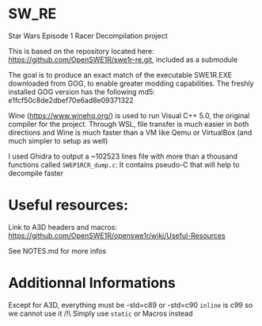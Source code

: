 # SW_RE
Star Wars Episode 1 Racer Decompilation project

This is based on the repository located here: https://github.com/OpenSWE1R/swe1r-re.git, included as a submodule

The goal is to produce an exact match of the executable SWE1R.EXE downloaded from GOG, to enable greater modding capabilities.
The freshly installed GOG version has the following md5: e1fcf50c8de2dbef70e6ad8e09371322

Wine (https://www.winehq.org/) is used to run Visual C++ 5.0, the original compiler for the project. Through WSL, file transfer is much easier in both directions and Wine is much faster than a VM like Qemu or VirtualBox (and much simpler to setup as well)

I used Ghidra to output a ~102523 lines file with more than a thousand functions called `SWEP1RCR_dump.c`: It contains pseudo-C that will help to decompile faster

# Useful resources:

Link to A3D headers and macros: https://github.com/OpenSWE1R/openswe1r/wiki/Useful-Resources


See NOTES.md for more infos

# Additionnal Informations

Except for A3D, everything must be -std=c89 or -std=c90
`inline` is c99 so we cannot use it /!\ Simply use `static` or Macros instead
